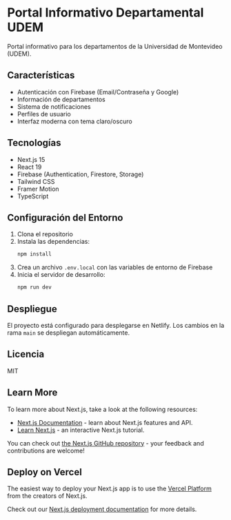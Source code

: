 # Portal Informativo Departamental UDEM



Portal informativo para los departamentos de la Universidad de Montevideo (UDEM).

## Características

- Autenticación con Firebase (Email/Contraseña y Google)
- Información de departamentos
- Sistema de notificaciones
- Perfiles de usuario
- Interfaz moderna con tema claro/oscuro

## Tecnologías

- Next.js 15
- React 19
- Firebase (Authentication, Firestore, Storage)
- Tailwind CSS
- Framer Motion
- TypeScript

## Configuración del Entorno

1. Clona el repositorio
2. Instala las dependencias:
   ```bash
   npm install
   ```
3. Crea un archivo `.env.local` con las variables de entorno de Firebase
4. Inicia el servidor de desarrollo:
   ```bash
   npm run dev
   ```

## Despliegue

El proyecto está configurado para desplegarse en Netlify. Los cambios en la rama `main` se despliegan automáticamente.

## Licencia

MIT

## Learn More

To learn more about Next.js, take a look at the following resources:

- [Next.js Documentation](https://nextjs.org/docs) - learn about Next.js features and API.
- [Learn Next.js](https://nextjs.org/learn) - an interactive Next.js tutorial.

You can check out [the Next.js GitHub repository](https://github.com/vercel/next.js) - your feedback and contributions are welcome!

## Deploy on Vercel

The easiest way to deploy your Next.js app is to use the [Vercel Platform](https://vercel.com/new?utm_medium=default-template&filter=next.js&utm_source=create-next-app&utm_campaign=create-next-app-readme) from the creators of Next.js.

Check out our [Next.js deployment documentation](https://nextjs.org/docs/app/building-your-application/deploying) for more details.
